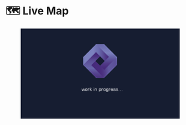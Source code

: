# 🗺 Live Map

<figure><img src="../.gitbook/assets/workinprogress.PNG" alt=""><figcaption></figcaption></figure>
